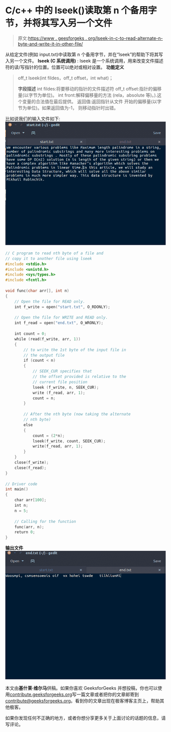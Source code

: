 # C/c++ 中的 lseek()读取第 n 个备用字节，并将其写入另一个文件

> 原文:[https://www . geesforgeks . org/lseek-in-c-to-read-alternate-n-byte-and-write-it-in-other-file/](https://www.geeksforgeeks.org/lseek-in-c-to-read-the-alternate-nth-byte-and-write-it-in-another-file/)

从给定文件(例如 input.txt)中读取第 n 个备用字节，并在“lseek”的帮助下将其写入另一个文件。
**lseek (C 系统调用)** : lseek 是一个系统调用，用来改变文件描述符的读/写指针的位置。位置可以绝对或相对设置。
**功能定义**

> off_t lseek(int fildes，off_t offset，int what)；
> 
> **字段描述**
> int fildes:将要移动的指针的文件描述符
> off_t offset:指针的偏移量(以字节为单位)。
> int front:解释偏移量的方法
> (rela，absolute 等)。).这个变量的合法值在最后提供。
> 返回值:返回指针从文件
> 开始的偏移量(以字节为单位)。如果返回值为-1，
> 则移动指针时出错。

比如说我们的输入文件如下:
[![Screenshot from 2017-03-29 22-24-46](img/74310ede2328a14e0be5d80608321c4f.png)](https://media.geeksforgeeks.org/wp-content/uploads/Screenshot-from-2017-03-29-22-24-46.png)

```cpp
// C program to read nth byte of a file and
// copy it to another file using lseek
#include <stdio.h>
#include <unistd.h>
#include <sys/types.h>
#include <fcntl.h>

void func(char arr[], int n)
{
    // Open the file for READ only.
    int f_write = open("start.txt", O_RDONLY);

    // Open the file for WRITE and READ only.
    int f_read = open("end.txt", O_WRONLY);

    int count = 0;
    while (read(f_write, arr, 1))
    {
        // to write the 1st byte of the input file in
        // the output file
        if (count < n)
        {
            // SEEK_CUR specifies that
            // the offset provided is relative to the
            // current file position
            lseek (f_write, n, SEEK_CUR);
            write (f_read, arr, 1);
            count = n;
        }

        // After the nth byte (now taking the alternate
        // nth byte)
        else
        {
            count = (2*n);
            lseek(f_write, count, SEEK_CUR);
            write(f_read, arr, 1);
        }
    }
    close(f_write);
    close(f_read);
}

// Driver code
int main()
{
    char arr[100];
    int n;
    n = 5;

    // Calling for the function
    func(arr, n);
    return 0;
}
```

**输出文件**
[![Screenshot from 2017-03-29 22-24-35](img/de34efb7c1f44fd50efb839e521f7f1a.png)](https://media.geeksforgeeks.org/wp-content/uploads/Screenshot-from-2017-03-29-22-24-35.png)

本文由**基什莱·维尔马**供稿。如果你喜欢 GeeksforGeeks 并想投稿，你也可以使用[contribute.geeksforgeeks.org](http://www.contribute.geeksforgeeks.org)写一篇文章或者把你的文章邮寄到 contribute@geeksforgeeks.org。看到你的文章出现在极客博客主页上，帮助其他极客。

如果你发现任何不正确的地方，或者你想分享更多关于上面讨论的话题的信息，请写评论。